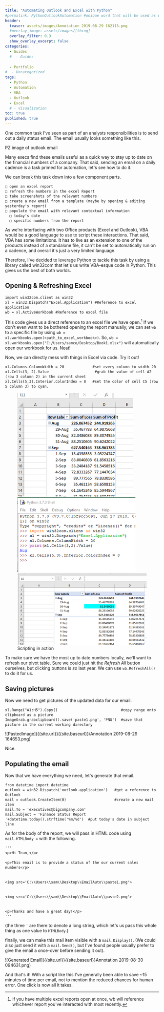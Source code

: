```yaml
---
title: "Automating Outlook and Excel with Python"
#permalink: PythonOutlookAutomation #unique word that will be used as url basesite.com/[word]
header:
  teaser: assets/images/Annotation 2019-08-29 162113.png
  #overlay_image: assets/images/[thing]
  overlay_filter: 0.3
  show_overlay_excerpt: false
categories:
  - Guides
  #  - Guides

  - Portfolio
#  - Uncategorized
tags:
  - Python
  - Automation
  - VBA
  - Outlook
  - Excel
  # - Visualization
toc: true
published: true
---
```


One common task I've seen as part of an analysts responsibilities is to send out a daily status email.
The email usually looks something like this.


PZ image of outlook email

Many execs find these emails useful as a quick way to stay up to date on the financial numbers of a company.
That said, sending an email on a daily cadence is a task primed for automation, let's see how to do it.

We can break this task down into a few component parts.

```
□ open an excel report
□ refresh the numbers in the excel Report
□ take screenshots of the relevant numbers
□ create a new email from a template (maybe by opening & editing yesterday's report)
□ populate the email with relevant contextual information
  □ today's date
  □ specific numbers from the report
```

As we're interfacing with two Office products (Excel and Outlook), VBA would be a good language to use to script these interactions.
That said, VBA has some limitations. It has to live as an extension to one of the products instead of a standalone file, it can't be set to automatically run on a cadence, and overall it's just a very limited language.

Therefore, I've decided to leverage Python to tackle this task by using a library called win32com that let's us write VBA-esque code in Python. This gives us the best of both worlds.


## Opening & Refreshing Excel

```
import win32com.client as win32
xl = win32.Dispatch("Excel.Application") #Reference to excel application
wb = xl.ActiveWorkbook #Reference to excel file
```
This code gives us a direct reference to an excel file we have open.[^reference]
If we don't even want to be bothered opening the report manually, we can set `wb` to a specific file by using `wb = xl.workbooks.open(<path_to_excel_workbook>)`.
So, `wb = xl.workbooks.open("C:/Users/samco/Desktop/Book1.xlsx")` will automatically open our workbook for us. Neat!

[^reference]: If you have multiple excel reports open at once, wb will reference whichever report you've interacted with most recently.

Now, we can directly mess with things in Excel via code. Try it out!
```
xl.Columns.ColumnWidth = 20             #set every column to width 20
xl.Cells(3, 2).Value                     #grab the value of cell A2 (row 3 column 2) in the current sheet
xl.Cells(5,3).Interior.ColorIndex = 8   #set the color of cell C5 (row 5 column 3) to cyan.
```

<figure class="half">
<img src="../assets/images/Annotation 2019-08-29 161840.png">
<img src="../assets/images/Annotation 2019-08-29 162113.png">
<img src="../assets/images/Annotation 2019-08-29 162149.png">
<figcaption>Scripting in action</figcaption>
</figure>

To make sure we have the most up to date numbers locally, we'll want to refresh our pivot table. Sure we could just hit the _Refresh All_ button ourselves, but clicking buttons is _so_ last year. We can use `wb.RefreshAll()` to do it for us.




## Saving pictures

Now we need to get pictures of the updated data for our email.

```
xl.Range("A1:H5").Copy()                             #copy range onto clipboard as a picture
ImageGrab.grabclipboard().save('paste1.png', 'PNG')  #save that picture in the current working directory
```

![PastedImage]({{site.url}}{{site.baseurl}}/Annotation 2019-08-29 164653.png)

Nice.

## Populating the email

Now that we have everything we need, let's generate that email.

```
from datetime import datetime
outlook = win32.Dispatch('outlook.application')   #get a reference to Outlook
mail = outlook.CreateItem(0)                      #create a new mail item
mail.To = 'executives@bigcompany.com'
mail.Subject = 'Finance Status Report '+datetime.today().strftime('%m/%d')  #put today's date in subject line

```

As for the body of the report, we will pass in HTML code using `mail.HTMLBody =` with the following.

```
'''
<p>Hi Team,</p>

<p>This email is to provide a status of the our current sales numbers</p>


<img src='C:\\Users\\sam\\Desktop\\EmailAuto\\paste1.png'>


<img src='C:\\Users\\sam\\Desktop\\EmailAuto\\paste2.png'>


<p>Thanks and have a great day!</p>
'''
```
(the three `'` are there to denote a long string, which let's us pass this whole thing as one value to `HTMLBody`.)

finally, we can make this mail item visible with a `mail.Display()`.
(We could also just send it with a `mail.Send()`, but I've found people usually prefer to give the email a once-over before sending it out).

![Generated Email]({{site.url}}{{site.baseurl}}Annotation 2019-08-30 094631.png)

And that's it! With a script like this I've generally been able to save ~15 minutes of time per email, not to mention the reduced chances for human error. One click is now all it takes.
